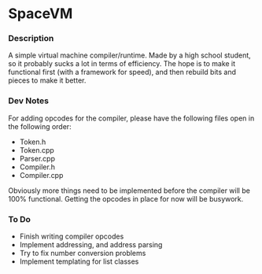 # SpaceVM

### Description

A simple virtual machine compiler/runtime. Made by a high school student,
so it probably sucks a lot in terms of efficiency. The hope is to make it
functional first (with a framework for speed), and then rebuild bits and
pieces to make it better.

### Dev Notes

For adding opcodes for the compiler, please have the following files open
in the following order:

* Token.h
* Token.cpp
* Parser.cpp
* Compiler.h
* Compiler.cpp

Obviously more things need to be implemented before the compiler will be
100% functional. Getting the opcodes in place for now will be busywork.

### To Do

* Finish writing compiler opcodes
* Implement addressing, and address parsing
* Try to fix number conversion problems
* Implement templating for list classes